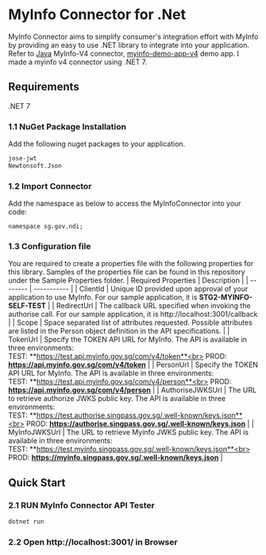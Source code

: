 # MyInfo Connector for .Net

MyInfo Connector aims to simplify consumer's integration effort with MyInfo by providing an easy to use .NET library to integrate into your application.
Refer to [Java](https://github.com/singpass/myinfo-connector-v4-java) MyInfo-V4 connector, [myinfo-demo-app-v4](https://github.com/singpass/myinfo-demo-app-v4) demo app. 
 I made a myinfo v4 connector using .NET 7.

## Requirements

.NET 7

### 1.1 NuGet Package Installation

Add the following nuget packages to your application.

```xml
jose-jwt
Newtonsoft.Json
```

### 1.2 Import Connector

Add the namespace as below to access the MyInfoConnector into your code:

```.Net
namespace sg.gov.ndi;
```

### 1.3 Configuration file

You are required to create a properties file with the following properties for this library. Samples of the properties file can be found in this repository under the Sample Properties folder.
| Required Properties | Description |
| -------- | ----------- |
| ClientId | Unique ID provided upon approval of your application to use MyInfo. For our sample application, it is **STG2-MYINFO-SELF-TEST** |
| RedirectUrl | The callback URL specified when invoking the authorise call. For our sample application, it is http://localhost:3001/callback |
| Scope | Space separated list of attributes requested. Possible attributes are listed in the Person object definition in the API specifications. |
| TokenUrl | Specify the TOKEN API URL for MyInfo. The API is available in three environments:<br> TEST: **https://test.api.myinfo.gov.sg/com/v4/token**<br> PROD:  **https://api.myinfo.gov.sg/com/v4/token** |
| PersonUrl | Specify the TOKEN API URL for MyInfo. The API is available in three environments:<br> TEST: **https://test.api.myinfo.gov.sg/com/v4/person**<br> PROD:  **https://api.myinfo.gov.sg/com/v4/person** |
| AuthoriseJWKSUrl | The URL to retrieve authorize JWKS public key. The API is available in three environments:<br> TEST: **https://test.authorise.singpass.gov.sg/.well-known/keys.json**<br> PROD:  **https://authorise.singpass.gov.sg/.well-known/keys.json** |
| MyInfoJWKSUrl | The URL to retrieve Myinfo JWKS public key. The API is available in three environments:<br> TEST: **https://test.myinfo.singpass.gov.sg/.well-known/keys.json**<br> PROD:  **https://myinfo.singpass.gov.sg/.well-known/keys.json** |


## Quick Start

### 2.1 RUN MyInfo Connector API Tester

```cmd
dotnet run
```

### 2.2 Open http://localhost:3001/ in Browser

